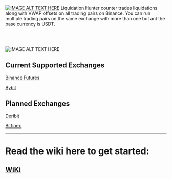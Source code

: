 [![IMAGE ALT TEXT HERE](https://i.imgur.com/FFxtldi.png)](https://youtu.be/H0Ah1lHLbL4)
Liquidation Hunter counter trades liquidations along with VWAP offsets on all trading pairs on Binance. You can run multiple trading pairs on the same exchange with more than one bot ant the base currency is USDT.

<br>

<br>

![IMAGE ALT TEXT HERE](https://i.imgur.com/A0EV5Yw.png)



## Current Supported Exchanges
[Binance Futures](https://www.binance.com/en/register?ref=LMFD8MJ5)

[Bybit](https://www.bybit.com/en?affiliate_id=767&group_id=1592&group_type=1)
## Planned Exchanges

[Deribit](https://www.deribit.com/reg-2234.6442?q=home)

[Bitfinex](https://www.bitfinex.com/?refcode=sac6GyVD)





------------------

# Read the wiki here to get started:
## [WiKi](https://github.com/CryptoGnome/LickHunterPRO/wiki)


